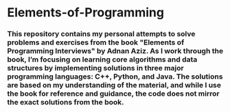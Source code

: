 # Elements-of-Programming

### This repository contains my personal attempts to solve problems and exercises from the book "Elements of Programming Interviews" by Adnan Aziz. As I work through the book, I’m focusing on learning core algorithms and data structures by implementing solutions in three major programming languages: C++, Python, and Java. The solutions are based on my understanding of the material, and while I use the book for reference and guidance, the code does not mirror the exact solutions from the book.

